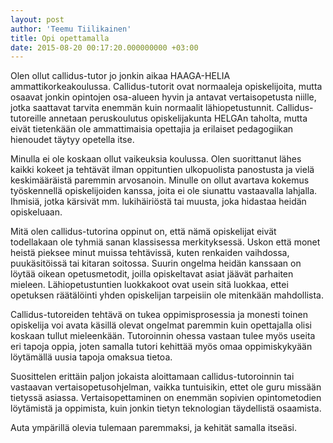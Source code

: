 ```yaml
---
layout: post
author: 'Teemu Tiilikainen'
title: Opi opettamalla
date: 2015-08-20 00:17:20.000000000 +03:00
---
```

Olen ollut callidus-tutor jo jonkin aikaa HAAGA-HELIA ammattikorkeakoulussa. Callidus-tutorit ovat normaaleja opiskelijoita, mutta osaavat jonkin opintojen osa-alueen hyvin ja antavat vertaisopetusta niille, jotka saattavat tarvita enemmän kuin normaalit lähiopetustunnit. Callidus-tutoreille annetaan peruskoulutus opiskelijakunta HELGAn taholta, mutta eivät tietenkään ole ammattimaisia opettajia ja erilaiset pedagogiikan hienoudet täytyy opetella itse.

Minulla ei ole koskaan ollut vaikeuksia koulussa. Olen suorittanut lähes kaikki kokeet ja tehtävät ilman oppituntien ulkopuolista panostusta ja vielä keskimääräistä paremmin arvosanoin. Minulle on ollut avartava kokemus työskennellä opiskelijoiden kanssa, joita ei ole siunattu vastaavalla lahjalla. Ihmisiä, jotka kärsivät mm. lukihäiriöstä tai muusta, joka hidastaa heidän opiskeluaan.

Mitä olen callidus-tutorina oppinut on, että nämä opiskelijat eivät todellakaan ole tyhmiä sanan klassisessa merkityksessä. Uskon että monet heistä pieksee minut muissa tehtävissä, kuten renkaiden vaihdossa, puukäsitöissä tai kitaran soitossa. Suurin ongelma heidän kanssaan on löytää oikean opetusmetodit, joilla opiskeltavat asiat jäävät parhaiten mieleen. Lähiopetustuntien luokkakoot ovat usein sitä luokkaa, ettei opetuksen räätälöinti yhden opiskelijan tarpeisiin ole mitenkään mahdollista.

Callidus-tutoreiden tehtävä on tukea oppimisprosessia ja monesti toinen opiskelija voi avata käsillä olevat ongelmat paremmin kuin opettajalla olisi koskaan tullut mieleenkään. Tutoroinnin ohessa vastaan tulee myös useita eri tapoja oppia, joten samalla tutori kehittää myös omaa oppimiskykyään löytämällä uusia tapoja omaksua tietoa.

Suosittelen erittäin paljon jokaista aloittamaan callidus-tutoroinnin tai vastaavan vertaisopetusohjelman, vaikka tuntuisikin, ettet ole guru missään tietyssä asiassa. Vertaisopettaminen on enemmän sopivien opintometodien löytämistä ja oppimista, kuin jonkin tietyn teknologian täydellistä osaamista.

Auta ympärillä olevia tulemaan paremmaksi, ja kehität samalla itseäsi.
